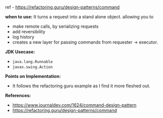 

ref - https://refactoring.guru/design-patterns/command

**when to use:** It turns a request into a stand alone object. allowing you to
- make remote calls, by serializing requests
- add reversibility
- log history
- creates a new layer for passing commands from requester -> executor.

**JDK Usecase:**
- `java.lang.Runnable`
- `javax.swing.Action`

**Points on Implementation:**
- It follows the refactoring guru example as I find it more fleshed out.

**References:**
- https://www.journaldev.com/1624/command-design-pattern
- https://refactoring.guru/design-patterns/command
